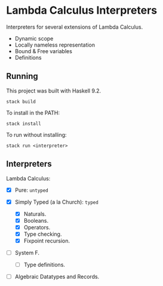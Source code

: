 # Lambda Calculus Interpreters

Interpreters for several extensions of Lambda Calculus.

- Dynamic scope
- Locally nameless representation
- Bound & Free variables
- Definitions

## Running

This project was built with Haskell 9.2.

```shell
stack build
```

To install in the PATH:

```shell
stack install
```

To run without installing:

```shell
stack run <interpreter>
```

## Interpreters

Lambda Calculus:

- [x] Pure: `untyped`
- [x] Simply Typed (a la Church): `typed`
  - [x] Naturals.
  - [x] Booleans.
  - [x] Operators.
  - [x] Type checking.
  - [x] Fixpoint recursion.
- [ ] System F.
  - [ ] Type definitions.
- [ ] Algebraic Datatypes and Records.

